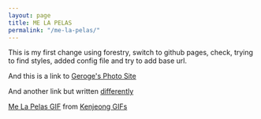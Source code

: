 ```yaml
---
layout: page
title: ME LA PELAS
permalink: "/me-la-pelas/"
---
```

This is my first change using forestry, switch to github pages, check, trying to find styles, added config file and try to add base url.

And this is a link to [Geroge's Photo Site](https://georgeramirezphotography.com)

And another link but written [differently](https://georgeramirezphotography.com)

<div class="tenor-gif-embed" data-postid="4643085" data-share-method="host" data-width="50%" data-aspect-ratio="0.8406593406593407"><a href="[https://tenor.com/view/ken-jeong-jackoff-the-hangover-mr-chow-gif-4643085](https://tenor.com/view/ken-jeong-jackoff-the-hangover-mr-chow-gif-4643085 "https://tenor.com/view/ken-jeong-jackoff-the-hangover-mr-chow-gif-4643085")">Me La Pelas GIF</a> from <a href="[https://tenor.com/search/kenjeong-gifs](https://tenor.com/search/kenjeong-gifs "https://tenor.com/search/kenjeong-gifs")">Kenjeong GIFs</a></div>

<script type="text/javascript" async src="[https://tenor.com/embed.js](https://tenor.com/embed.js "https://tenor.com/embed.js")"></script>